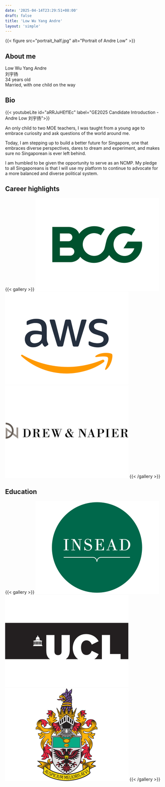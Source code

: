 ```yaml
---
date: '2025-04-14T23:29:51+08:00'
draft: false
title: 'Low Wu Yang Andre'
layout: 'simple'
---
```


{{< figure
    src="portrait_half.jpg"
    alt="Portrait of Andre Low"
    >}}

## About me

Low Wu Yang Andre  
刘宇扬  
34 years old  
Married, with one child on the way

## Bio

{{< youtubeLite id="aRRJuHEf1Ec" label="GE2025 Candidate Introduction - Andre Low 刘宇扬">}}

An only child to two MOE teachers, I was taught from a young age to embrace curiosity and ask questions of the world around me.

Today, I am stepping up to build a better future for Singapore, one that embraces diverse perspectives, dares to dream and experiment, and makes sure no Singaporean is ever left behind.

I am humbled to be given the opportunity to serve as an NCMP. My pledge to all Singaporeans is that I will use my platform to continue to advocate for a more balanced and diverse political system.

## Career highlights

{{< gallery >}}
  <img src="logos/bcg_full.png" alt="Boston Consulting Group (BCG)" title="Boston Consulting Group (BCG)" class="grid-w33" />
  <img src="logos/aws_full.png" alt="Amazon Web Services (AWS)" title="Amazon Web Services (AWS)" class="grid-w33" />
  <img src="logos/d&n_full.png" alt="Drew & Napier" title="Drew & Napier" class="grid-w33" />
{{< /gallery >}}

## Education

{{< gallery >}}
  <img src="logos/insead_full.png" alt="INSEAD: Master of Business Administration" title="INSEAD: Master of Business Administration" class="grid-w33" />
  <img src="logos/ucl_full.png" alt="UCL: Bachelor of Laws (LLB)" title="UCL: Bachelor of Laws (LLB)" class="grid-w33" />
  <img src="logos/ri_full.png" alt="Raffles Institution" title="Raffles Institution" class="grid-w33" />
{{< /gallery >}}